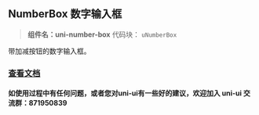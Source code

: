 ## NumberBox 数字输入框

> **组件名：uni-number-box**
> 代码块： `uNumberBox`

带加减按钮的数字输入框。

### [查看文档](https://uniapp.dcloud.io/component/uniui/uni-number-box)

#### 如使用过程中有任何问题，或者您对uni-ui有一些好的建议，欢迎加入 uni-ui 交流群：871950839
